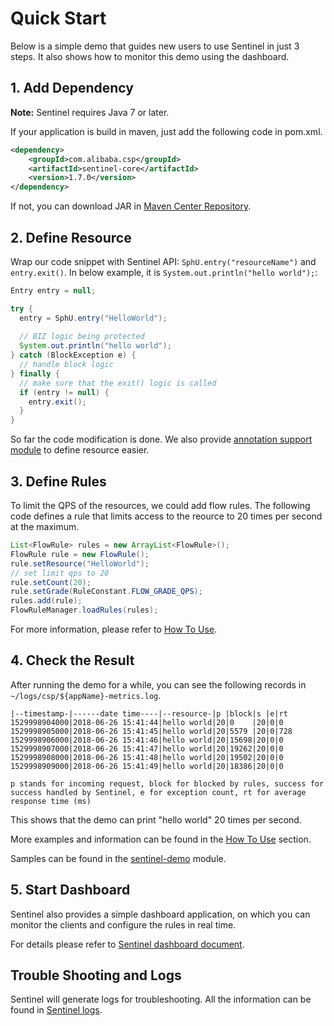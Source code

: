 # Quick Start

Below is a simple demo that guides new users to use Sentinel in just 3 steps. It also shows how to monitor this demo using the dashboard.

## 1. Add Dependency

**Note:** Sentinel requires Java 7 or later.

If your application is build in maven, just add the following code in pom.xml.

```xml
<dependency>
    <groupId>com.alibaba.csp</groupId>
    <artifactId>sentinel-core</artifactId>
    <version>1.7.0</version>
</dependency>
```

If not, you can download JAR in [Maven Center Repository](https://mvnrepository.com/artifact/com.alibaba.csp/sentinel-core).

## 2. Define Resource

Wrap our code snippet with Sentinel API: `SphU.entry("resourceName")` and `entry.exit()`. In below example, it is `System.out.println("hello world");`:

```java
Entry entry = null;

try {   
  entry = SphU.entry("HelloWorld");
  
  // BIZ logic being protected
  System.out.println("hello world");
} catch (BlockException e) {
  // handle block logic
} finally {
  // make sure that the exit() logic is called
  if (entry != null) {
    entry.exit();
  }
}
```

So far the code modification is done. We also provide [annotation support module](https://github.com/alibaba/Sentinel/blob/master/sentinel-extension/sentinel-annotation-aspectj/README.md) to define resource easier.

## 3. Define Rules

To limit the QPS of the resources, we could add flow rules. The following code defines a rule that limits access to the reource to 20 times per second at the maximum. 

```java
List<FlowRule> rules = new ArrayList<FlowRule>();
FlowRule rule = new FlowRule();
rule.setResource("HelloWorld");
// set limit qps to 20
rule.setCount(20);
rule.setGrade(RuleConstant.FLOW_GRADE_QPS);
rules.add(rule);
FlowRuleManager.loadRules(rules);
```

For more information, please refer to [How To Use](./basic-api-resource-rule.md).

## 4. Check the Result

After running the demo for a while, you can see the following records in `~/logs/csp/${appName}-metrics.log`.

```
|--timestamp-|------date time----|--resource-|p |block|s |e|rt
1529998904000|2018-06-26 15:41:44|hello world|20|0    |20|0|0
1529998905000|2018-06-26 15:41:45|hello world|20|5579 |20|0|728
1529998906000|2018-06-26 15:41:46|hello world|20|15698|20|0|0
1529998907000|2018-06-26 15:41:47|hello world|20|19262|20|0|0
1529998908000|2018-06-26 15:41:48|hello world|20|19502|20|0|0
1529998909000|2018-06-26 15:41:49|hello world|20|18386|20|0|0

p stands for incoming request, block for blocked by rules, success for success handled by Sentinel, e for exception count, rt for average response time (ms)
```

This shows that the demo can print "hello world" 20 times per second.

More examples and information can be found in the [How To Use](./basic-api-resource-rule.md) section.

Samples can be found in the [sentinel-demo](https://github.com/alibaba/Sentinel/tree/master/sentinel-demo) module.

## 5. Start Dashboard

Sentinel also provides a simple dashboard application, on which you can monitor the clients and configure the rules in real time.

For details please refer to [Sentinel dashboard document](./dashboard.md).

## Trouble Shooting and Logs

Sentinel will generate logs for troubleshooting. All the information can be found in [Sentinel logs](./logs.md).